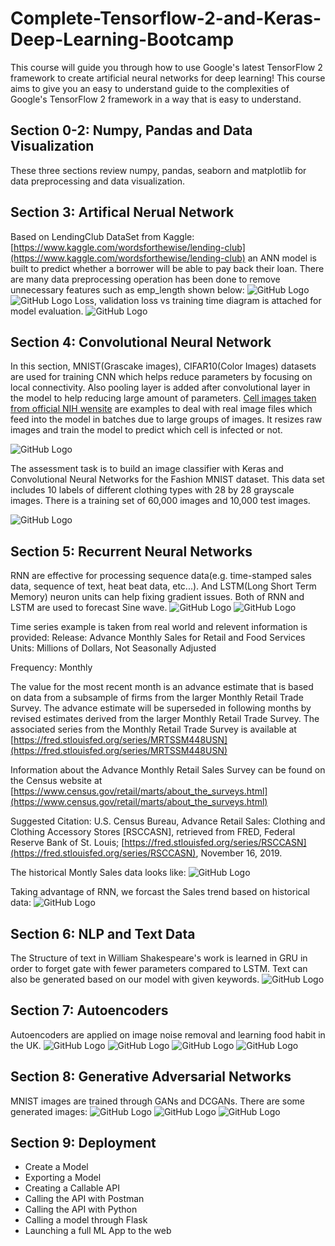 # Complete-Tensorflow-2-and-Keras-Deep-Learning-Bootcamp
This course will guide you through how to use Google's latest TensorFlow 2 framework to create artificial neural networks for deep learning! This course aims to give you an easy to understand guide to the complexities of Google's TensorFlow 2 framework in a way that is easy to understand.

## Section 0-2: Numpy, Pandas and Data Visualization
These three sections review numpy, pandas, seaborn and matplotlib for data preprocessing and data visualization. 

## Section 3: Artifical Nerual Network
Based on LendingClub DataSet from Kaggle: [https://www.kaggle.com/wordsforthewise/lending-club](https://www.kaggle.com/wordsforthewise/lending-club) an ANN model is built to predict whether a borrower will be able to pay back their loan. There are many data preprocessing operation has been done to remove unnecessary features such as emp_length shown below:
![GitHub Logo](/result_pics/3-1.png)
![GitHub Logo](/result_pics/3-2.png)
Loss, validation loss vs training time diagram is attached for model evaluation.
![GitHub Logo](/result_pics/3-3.png)

## Section 4: Convolutional Neural Network
In this section, MNIST(Grascake images), CIFAR10(Color Images) datasets are used for training CNN which helps reduce parameters by focusing on local connectivity. Also pooling layer is added after convolutional layer in the model to help reducing large amount of parameters.
[Cell images taken from official NIH wensite](https://drive.google.com/open?id=1rXrgUzzIdsyJ4xp05Suq7ioR5q1tOtFY) are examples to deal with real image files which feed into the model in batches due to large groups of images. It resizes raw images and train the model to predict which cell is infected or not. 

![GitHub Logo](/result_pics/4-1.png)

The assessment task is to build an image classifier with Keras and Convolutional Neural Networks for the Fashion MNIST dataset. This data set includes 10 labels of different clothing types with 28 by 28 grayscale images. There is a training set of 60,000 images and 10,000 test images.

![GitHub Logo](/result_pics/4-2.png)

## Section 5: Recurrent Neural Networks
RNN are effective for processing sequence data(e.g. time-stamped sales data, sequence of text, heat beat data, etc...). And LSTM(Long Short Term Memory) neuron units can help fixing gradient issues. Both of RNN and LSTM are used to forecast Sine wave.
![GitHub Logo](/result_pics/5-1.png)
![GitHub Logo](/result_pics/5-2.png)

Time series example is taken from real world and relevent information is provided:
Release: Advance Monthly Sales for Retail and Food Services
Units: Millions of Dollars, Not Seasonally Adjusted

Frequency: Monthly

The value for the most recent month is an advance estimate that is based on data from a subsample of firms from the larger Monthly Retail Trade Survey. The advance estimate will be superseded in following months by revised estimates derived from the larger Monthly Retail Trade Survey. The associated series from the Monthly Retail Trade Survey is available at [https://fred.stlouisfed.org/series/MRTSSM448USN](https://fred.stlouisfed.org/series/MRTSSM448USN)

Information about the Advance Monthly Retail Sales Survey can be found on the Census website at [https://www.census.gov/retail/marts/about_the_surveys.html](https://www.census.gov/retail/marts/about_the_surveys.html)

Suggested Citation: U.S. Census Bureau, Advance Retail Sales: Clothing and Clothing Accessory Stores [RSCCASN], retrieved from FRED, Federal Reserve Bank of St. Louis; [https://fred.stlouisfed.org/series/RSCCASN](https://fred.stlouisfed.org/series/RSCCASN), November 16, 2019.

The historical Montly Sales data looks like:
![GitHub Logo](/result_pics/5-3.png)

Taking advantage of RNN, we forcast the Sales trend based on historical data:
![GitHub Logo](/result_pics/5-4.png)

## Section 6: NLP and Text Data
The Structure of text in William Shakespeare's work is learned in GRU in order to forget gate with fewer parameters compared to LSTM. Text can also be generated based on our model with given keywords.
![GitHub Logo](/result_pics/6-1.png)

## Section 7: Autoencoders
Autoencoders are applied on image noise removal and learning food habit in the UK.
![GitHub Logo](/result_pics/7-1.png)
![GitHub Logo](/result_pics/7-2.png)
![GitHub Logo](/result_pics/7-3.png)
![GitHub Logo](/result_pics/7-4.png)

## Section 8: Generative Adversarial Networks
MNIST images are trained through GANs and DCGANs. There are some generated images:
![GitHub Logo](/result_pics/8-1.png)
![GitHub Logo](/result_pics/8-2.png)
![GitHub Logo](/result_pics/8-3.png)

## Section 9: Deployment
- Create a Model
- Exporting a Model
- Creating a Callable API
- Calling the API with Postman
- Calling the API with Python
- Calling a model through Flask
- Launching a full ML App to the web

